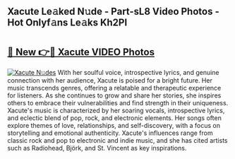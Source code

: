 ## Xacute Le𝚊ked N𝚞de - Part-sL8 Video Photos - Hot Onlyf𝚊ns Le𝚊ks Kh2PI

# <h2><a href="http://ac5027.deff.icu/?id=Xacute">🔗 New 👉🔴 Xacute VIDEO Photos</a></h2>

[![Xacute N𝚞des](https://i.imgur.com/rIISA9y.gif)](http://ac5027.deff.icu/?id=Xacute)
With her soulful voice, introspective lyrics, and genuine connection with her audience, Xacute is poised for a bright future. Her music transcends genres, offering a relatable and therapeutic experience for listeners. As she continues to grow and share her stories, she inspires others to embrace their vulnerabilities and find strength in their uniqueness. Xacute's music is characterized by her soaring vocals, introspective lyrics, and eclectic blend of pop, rock, and electronic elements. Her songs often explore themes of love, relationships, and self-discovery, with a focus on storytelling and emotional authenticity. Xacute's influences range from classic rock and pop to electronic and indie music, and she has cited artists such as Radiohead, Björk, and St. Vincent as key inspirations.
